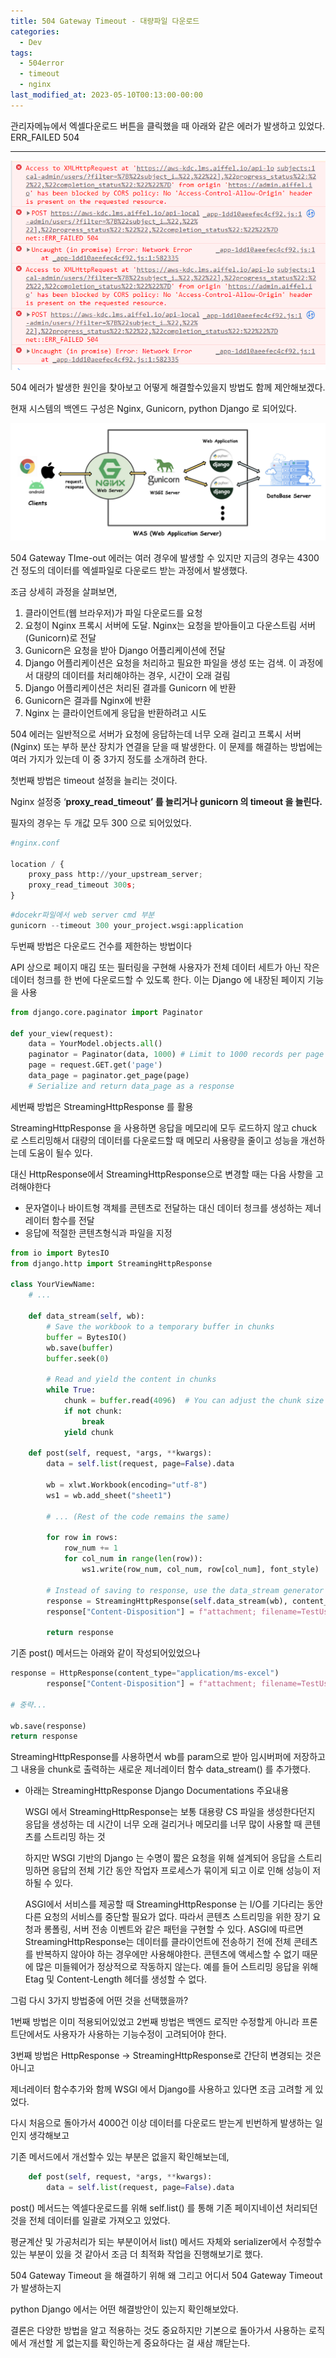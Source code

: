 ```yaml
---
title: 504 Gateway Timeout - 대량파일 다운로드
categories:
  - Dev
tags:
  - 504error
  - timeout
  - nginx
last_modified_at: 2023-05-10T00:13:00-00:00
---
```


관리자메뉴에서 엑셀다운로드 버튼을 클릭했을 때 아래와 같은 에러가 발생하고 있었다. ERR_FAILED 504 

---
![504_error](/assets/images/504_error.png)

504 에러가 발생한 원인을 찾아보고 어떻게 해결할수있을지 방법도 함께 제안해보겠다.

현재 시스템의 백엔드 구성은 Nginx, Gunicorn, python Django 로 되어있다.

![nginx-gunicorn-django](/assets/images/images_black2code_post_62632102-11e2-457f-a560-5c9ec728b031_image.png)

504 Gateway TIme-out 에러는 여러 경우에 발생할 수 있지만 지금의 경우는 4300건 정도의 데이터를 엑셀파일로 다운로드 받는 과정에서 발생했다. 

조금 상세히 과정을 살펴보면,

1. 클라이언트(웹 브라우저)가 파일 다운로드를 요청
2. 요청이 Nginx 프록시 서버에 도달. Nginx는 요청을 받아들이고 다운스트림 서버(Gunicorn)로 전달
3. Gunicorn은 요청을 받아 Django 어플리케이션에 전달
4. Django 어플리케이션은 요청을 처리하고 필요한 파일을 생성 또는 검색. 이 과정에서 대량의 데이터를 처리해야하는 경우, 시간이 오래 걸림
5. Django 어플리케이션은 처리된 결과를 Gunicorn 에 반환
6. Gunicorn은 결과를 Nginx에 반환
7. Nginx 는 클라이언트에게 응답을 반환하려고 시도

504 에러는 일반적으로 서버가 요청에 응답하는데 너무 오래 걸리고 프록시 서버(Nginx) 또는 부하 분산 장치가 연결을 닫을 때 발생한다. 이 문제를 해결하는 방법에는 여러 가지가 있는데 이 중 3가지 정도를 소개하려 한다.

첫번째 방법은 timeout 설정을 늘리는 것이다.

Nginx 설정중 ‘**proxy_read_timeout’ 를 늘리거나 gunicorn 의 timeout 을 늘린다.**

필자의 경우는 두 개값 모두 300 으로 되어있었다.

```python
#nginx.conf

location / {
    proxy_pass http://your_upstream_server;
    proxy_read_timeout 300s;
}
```

```python
#docekr파일에서 web server cmd 부분
gunicorn --timeout 300 your_project.wsgi:application
```

두번째 방법은 다운로드 건수를 제한하는 방법이다

API 상으로 페이지 매김 또는 필터링을 구현해 사용자가 전체 데이터 세트가 아닌 작은 데이터 청크를 한 번에 다운로드할 수 있도록 한다. 이는 Django 에 내장된 페이지 기능을 사용

```python
from django.core.paginator import Paginator

def your_view(request):
    data = YourModel.objects.all()
    paginator = Paginator(data, 1000) # Limit to 1000 records per page
    page = request.GET.get('page')
    data_page = paginator.get_page(page)
    # Serialize and return data_page as a response
```

세번째 방법은 StreamingHttpResponse 를 활용

StreamingHttpResponse 을 사용하면 응답을 메모리에 모두 로드하지 않고 chuck 로 스트리밍해서 대량의 데이터를 다운로드할 때 메모리 사용량을 줄이고 성능을 개선하는데 도움이 될수 있다.

대신 HttpResponse에서 StreamingHttpResponse으로 변경할 때는 다음 사항을 고려해야한다

- 문자열이나 바이트형 객체를 콘텐츠로 전달하는 대신 데이터 청크를 생성하는 제너레이터 함수를 전달
- 응답에 적절한 콘텐츠형식과 파일을 지정

```python
from io import BytesIO
from django.http import StreamingHttpResponse

class YourViewName:
    # ...

    def data_stream(self, wb):
        # Save the workbook to a temporary buffer in chunks
        buffer = BytesIO()
        wb.save(buffer)
        buffer.seek(0)

        # Read and yield the content in chunks
        while True:
            chunk = buffer.read(4096)  # You can adjust the chunk size
            if not chunk:
                break
            yield chunk

    def post(self, request, *args, **kwargs):
        data = self.list(request, page=False).data

        wb = xlwt.Workbook(encoding="utf-8")
        ws1 = wb.add_sheet("sheet1")

        # ... (Rest of the code remains the same)

        for row in rows:
            row_num += 1
            for col_num in range(len(row)):
                ws1.write(row_num, col_num, row[col_num], font_style)

        # Instead of saving to response, use the data_stream generator with StreamingHttpResponse
        response = StreamingHttpResponse(self.data_stream(wb), content_type="application/ms-excel")
        response["Content-Disposition"] = f"attachment; filename=TestUserList.xls"

        return response
```

기존 post() 메서드는 아래와 같이 작성되어있었으나

```python
response = HttpResponse(content_type="application/ms-excel")
        response["Content-Disposition"] = f"attachment; filename=TestUserList.xls"

# 중략...

wb.save(response) 
return response
```

StreamingHttpResponse를 사용하면서 wb를 param으로 받아 임시버퍼에 저장하고 그 내용을 chunk로 출력하는 새로운 제너레이터 함수 data_stream() 를 추가했다.

- 아래는 StreamingHttpResponse Django Documentations 주요내용
    
    WSGI 에서 StreamingHttpResponse는 보통 대용량 CS 파일을 생성한다던지 응답을 생성하는 데 시간이 너무 오래 걸리거나 메모리를 너무 많이 사용할 때 콘텐츠를 스트리밍 하는 것
    
    하지만 WSGI 기반의 Django 는 수명이 짧은 요청을 위해 설계되어 응답을 스트리밍하면 응답의 전체 기간 동안 작업자 프로세스가 묶이게 되고 이로 인해 성능이 저하될 수 있다.
    
    ASGI에서 서비스를 제공할 때 StreamingHttpResponse 는 I/O를 기다리는 동안 다른 요청의 서비스를 중단할 필요가 없다. 따라서 콘텐츠 스트리밍을 위한 장기 요청과 롱폴링, 서버 전송 이벤트와 같은 패턴을 구현할 수 있다.
    ASGI에 따르면 StreamingHttpResponse는 데이터를 클라이언트에 전송하기 전에 전체 콘테츠를 반복하지 않아야 하는 경우에만 사용해야한다. 콘텐츠에 액세스할 수 없기 때문에 많은 미들웨어가 정상적으로 작동하지 않는다. 예를 들어 스트리밍 응답을 위해 Etag 및 Content-Length 헤더를 생성할 수 없다.
    

그럼 다시 3가지 방법중에 어떤 것을 선택했을까?

1번째 방법은 이미 적용되어있었고 2번째 방법은 백엔드 로직만 수정할게 아니라 프론트단에서도 사용자가 사용하는 기능수정이 고려되어야 한다.

3번째 방법은 HttpResponse → StreamingHttpResponse로 간단히 변경되는 것은 아니고

제너레이터 함수추가와 함께 WSGI 에서 Django를 사용하고 있다면 조금 고려할 게 있었다.

다시 처음으로 돌아가서 4000건 이상 데이터를 다운로드 받는게 빈번하게 발생하는 일인지 생각해보고

기존 메서드에서 개선할수 있는 부분은 없을지 확인해보는데,

```python
    def post(self, request, *args, **kwargs):
        data = self.list(request, page=False).data
```

post() 메서드는 엑셀다운로드를 위해 self.list() 를 통해 기존 페이지네이션 처리되던 것을 전체 데이터를 일괄로 가져오고 있었다.

평균계산 및 가공처리가 되는 부분이어서 list() 메서드 자체와 serializer에서 수정할수 있는 부분이 있을 것 같아서 조금 더 최적화 작업을 진행해보기로 했다.

504 Gateway Timeout 을 해결하기 위해 왜 그리고 어디서 504 Gateway Timeout 가 발생하는지

python Django 에서는 어떤 해결방안이 있는지 확인해보았다.

결론은 다양한 방법을 알고 적용하는 것도 중요하지만 기본으로 돌아가서 사용하는 로직에서 개선할 게 없는지를 확인하는게 중요하다는 걸 새삼 꺠닫는다.